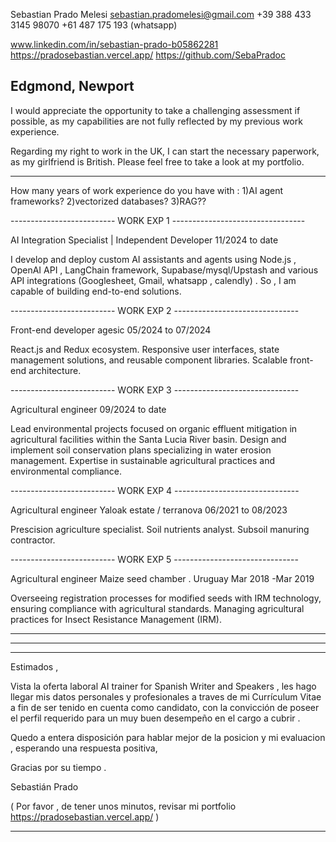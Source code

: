 Sebastian 
Prado Melesi
sebastian.pradomelesi@gmail.com
+39 388 433 3145 
98070
+61 487 175 193 (whatsapp)

www.linkedin.com/in/sebastian-prado-b05862281
https://pradosebastian.vercel.app/
https://github.com/SebaPradoc

Edgmond, Newport 
-------------------------------------------------------

I would appreciate the opportunity to take a challenging assessment if possible, as my capabilities are not fully reflected by my previous work experience.

Regarding my right to work in the UK, I can start the necessary paperwork, as my girlfriend is British. Please feel free to take a look at my portfolio.

--------------------------------------------------------

How many years of work experience do you have with :
1)AI agent frameworks?
2)vectorized databases?
3)RAG??

--------------------------               WORK EXP 1              ---------------------------------

AI Integration Specialist | Independent Developer
    11/2024 to date

I develop and deploy custom AI assistants and agents using Node.js , OpenAI API ,  LangChain framework, Supabase/mysql/Upstash and various API integrations (Googlesheet, Gmail, whatsapp , calendly) . So , I am capable of building end-to-end solutions.

--------------------------               WORK EXP 2               -------------------------------

Front-end developer 
    agesic
    05/2024 to 07/2024 

React.js and Redux ecosystem. Responsive user interfaces, state management solutions, and reusable component libraries. Scalable front-end architecture.

--------------------------               WORK EXP 3               -------------------------------


Agricultural engineer
     09/2024 to date

Lead environmental projects focused on organic effluent mitigation in agricultural facilities within the Santa Lucia River basin. Design and implement soil conservation plans specializing in water erosion management. Expertise in sustainable agricultural practices and environmental compliance.

--------------------------               WORK EXP 4               -------------------------------

Agricultural engineer
    Yaloak estate / terranova
    06/2021 to 08/2023 

Prescision agriculture specialist. Soil nutrients analyst. Subsoil manuring contractor. 

--------------------------               WORK EXP 5               -------------------------------

Agricultural engineer
    Maize seed chamber . Uruguay
    Mar 2018 -Mar 2019

Overseeing registration processes for modified seeds with IRM technology, ensuring compliance with agricultural standards. Managing agricultural practices for Insect Resistance Management (IRM).

----------------------------------------------------------------------------------------------
----------------------------------------------------------------------------------------------
----------------------------------------------------------------------------------------------


Estimados ,

Vista la oferta laboral AI trainer for Spanish Writer and Speakers ,  les hago llegar mis datos personales y profesionales a traves de mi Currículum Vitae a fin de ser tenido en cuenta como candidato, con la convicción de poseer el perfil requerido para un muy buen desempeño en el cargo a cubrir .

Quedo a entera disposición para hablar mejor de la posicion y mi evaluacion , esperando una respuesta positiva, 

Gracias por su tiempo . 

Sebastián Prado

( Por favor , de tener unos minutos, revisar mi portfolio  https://pradosebastian.vercel.app/  )

--------------------------------------------------------